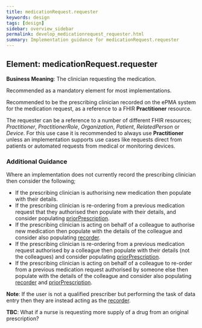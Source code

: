 ```yaml
---
title: medicationRequest.requester
keywords: design
tags: [design]
sidebar: overview_sidebar
permalink: develop_medicationrequest_requester.html
summary: Implementation guidance for medicationRequest.requester
---
```


## Element: medicationRequest.requester

**Business Meaning**: The clinician requesting the medication.

Recommended as a mandatory element for most implementations.

Recommended to be the prescribing clinician recorded on the ePMA system for the medication request, as a reference to a FHIR **Practitioner** resource.

The requester can be a reference to a number of different FHIR resources; *Practitioner*, *PractitionerRole*, *Organization*, *Patient*, *RelatedPerson* or *Device*. For this use case it is recommended to always use **Practitioner** unless an implementation supports use cases like requests direct from patients or automated requests from medical or monitoring devices.

### Additional Guidance

Where an implementation does not currently record the prescribing clinician then consider the following;
- If the prescribing clinician is authorising new medication then populate with their details.
- If the prescribing clinician is re-ordering from a previous medication request that they authorised then populate with their details, and consider populating [priorPrescription](develop_medicationrequest_priorPrescription.html).
- If the prescribing clinician is acting on behalf of a colleague to authorise new medication then populate with the details of the colleague and consider also populating [recorder](develop_medicationrequest_recorder.html).
- If the prescribing clinician is re-ordering from a previous medication request authorised by a colleague then populate with their details (not the colleagues) and consider populating [priorPrescription](develop_medicationrequest_priorPrescription.html).
- If the prescribing clinician is acting on behalf of a colleague to re-order from a previous medication request authorised by someone else then populate with the details of the colleague and consider also populating [recorder](develop_medicationrequest_recorder.html) and [priorPrescription](develop_medicationrequest_priorPrescription.html).

**Note**: If the user is not a qualified prescriber but performing the task of data entry then they are instead acting as the [recorder](develop_medicationrequest_recorder.html).

**TBC**: What if a nurse is requesting more supply of a drug from an original prescription?
